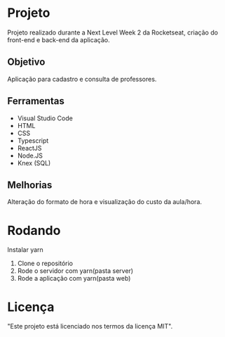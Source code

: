 # Projeto

Projeto realizado durante a Next Level Week 2 da Rocketseat, criação do front-end e back-end da aplicação.

## Objetivo

Aplicação para cadastro e consulta de professores.

## Ferramentas
<ul>
<li>Visual Studio Code</li>
<li>HTML</li>
<li>CSS</li>
<li>Typescript</li>
<li>ReactJS</li>
<li>Node.JS</li>
<li>Knex (SQL)</li>
</ul>

## Melhorias
Alteração do formato de hora e visualização do custo da aula/hora.

# Rodando
Instalar yarn

<ol><li>Clone o repositório</li>
<li>Rode o servidor com yarn(pasta server)</li>
<li>Rode a aplicação com yarn(pasta web)</li></ol>

# Licença
"Este projeto está licenciado nos termos da licença MIT".
